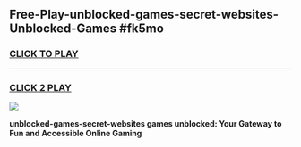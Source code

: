 
## Free-Play-unblocked-games-secret-websites-Unblocked-Games #fk5mo
<h3>
<a href="https://news.freeplayer.one?title=unblocked-games-secret-websites&ref=8M">CLICK TO PLAY</a></h3>
<hr>

<h3>
<a href="https://news.freeplayer.one?title=unblocked-games-secret-websites&ref=8M">CLICK 2 PLAY</a>
  
</h3>

<a href="https://news.freeplayer.one?title=unblocked-games-secret-websites&ref=8M"><img src="https://clearcache.store/games.png"></a>


**unblocked-games-secret-websites games unblocked: Your Gateway to Fun and Accessible Online Gaming**
